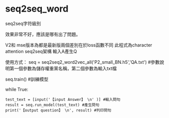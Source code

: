 # seq2seq_word
seq2seq字符級別

效果非常不好，應該是哪有出了問題。

V2和 mse版本為都是最新版兩個差別在於loss函數不同
此程式為character attention seq2seq架構 輸入A產生Q

使用方式：
seq = seq2seq2_word2vec_all('P2_small_BN.h5','QA.txt') #參數說明第一個參數為儲存權重黨名稱，第二個參數為輸入txt檔

seq.train() #訓練模型

while True:
    
    test_text = [input('【input Answer】 \n' )] #輸入問句
    result = seq.run_model(test_text) #產生問句
    print('【output question】 \n', result) #列印問句
